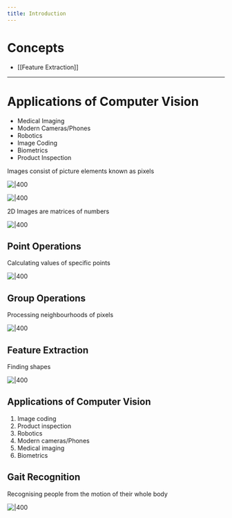 ```yaml
---
title: Introduction
---
```

# Concepts

- [[Feature Extraction]]

---
# Applications of Computer Vision

- Medical Imaging
- Modern Cameras/Phones
- Robotics
- Image Coding
- Biometrics
- Product Inspection

Images consist of picture elements known as pixels

![|400](https://remnote-user-data.s3.amazonaws.com/rSUwKbDgbGP8bwocgycHBrILTokyv6d4_Ex-y6hdxrgIIy1YIQQeL_UMncOEANsvOcCRzQiFa_eM4wYf5RShBPosvEkTFioOWrBn9xem8lzwPheeH8LRI-ebIw_vb_uh.png)

![|400](https://remnote-user-data.s3.amazonaws.com/rSUwKbDgbGP8bwocgycHBrILTokyv6d4_Ex-y6hdxrgIIy1YIQQeL_UMncOEANsvOcCRzQiFa_eM4wYf5RShBPosvEkTFioOWrBn9xem8lzwPheeH8LRI-ebIw_vb_uh.png)  
 
2D Images are matrices of numbers

![|400](https://remnote-user-data.s3.amazonaws.com/rGk5QkVYaaaJBy_lBrxs9j9gS0-7n54WczA1GXazfQ9gceZRWwPNB2Sr47m4EknaN1JgCs8BtbaOlu8o5q3LS65DeI1_VZpSxncsFAqfByRieE8DTbGl9p8altdi1wxN.png) 
 
## Point Operations

Calculating values of specific points

![|400](https://remnote-user-data.s3.amazonaws.com/7Yxgsc1k9eitYB28isRkbBWew3Hz4BjZWtCVehLbA6pYq5TKRTHJtcFpJWltfCJWBPlYCeCaZprFRwwPXUadIBn2d76xS1koy-uLVY5TtzVtXz4Nfe6Kj-am9WDMU0qI.png)
## Group Operations

Processing neighbourhoods of pixels

![|400](https://remnote-user-data.s3.amazonaws.com/5DorLfN8-jv7Zp3lWQ9ddYskkNv6fXxmyDZb_Mbqde0aZs9x_lKzrFhaZYhG2UXlEz-V1vlBaSjACjFGvB-_jw9BBr8mfAAxYPuExp3nI_1rhPoOsd6HHn8KZSrpDbF5.png)

## Feature Extraction

Finding shapes

![|400](https://remnote-user-data.s3.amazonaws.com/jo_EFI5_uv7kdO2djzabflmy1l-hTTxSyEs2PoySn0tVC0ZSuE1LNA5fzAInZxfo6WZrGwgPuMEPHWQSQ3BkbPhwrSscRyCSJDh-EU3uk2ZIBhdYO5jyxkm9q3timPSv.png)

## Applications of Computer Vision

1. Image coding
2. Product inspection
3. Robotics
4. Modern cameras/Phones
5. Medical imaging
6. Biometrics

## Gait Recognition

Recognising people from the motion of their whole body

![|400](https://remnote-user-data.s3.amazonaws.com/G03WmBnfb32AHVEk2dtosoM2luWmqlryPVKB40X4s88S8qFnio0kMUtAHgND5Q1hJksaqodEIuNepHAMFU_kt60nz7cq8g3l6STb-DL9hUZemWxJBOq-7lFK3yELdItQ.png)